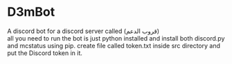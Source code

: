 # D3mBot

A discord bot for a discord server called (قروب الدعم)<br />
all you need to run the bot is just python installed and install both discord.py and mcstatus using pip. create file called token.txt inside src directory and put the Discord token in it.